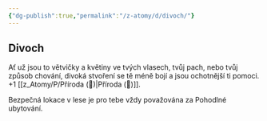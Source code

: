```yaml
---
{"dg-publish":true,"permalink":"/z-atomy/d/divoch/"}
---
```


## Divoch
Ať už jsou to větvičky a květiny ve tvých vlasech, tvůj pach, nebo tvůj způsob chování, divoká stvoření se tě méně bojí a jsou ochotnější ti pomoci. 
+1 [[z_Atomy/P/Příroda (🦉)\|Příroda (🦉)]].

Bezpečná lokace v lese je pro tebe vždy považována za Pohodlné ubytování.